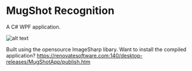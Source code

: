 # MugShot Recognition
A C# WPF application.

![alt text](https://renovatesoftware.com:140/images/mugshotappscrnsht1.png)

Built using the opensource ImageSharp libary. 
Want to install the compiled application? https://renovatesoftware.com:140/desktop-releases/MugShotApp/publish.htm
